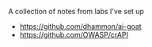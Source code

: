 A collection of notes from labs I've set up

- https://github.com/dhammon/ai-goat
- https://github.com/OWASP/crAPI
